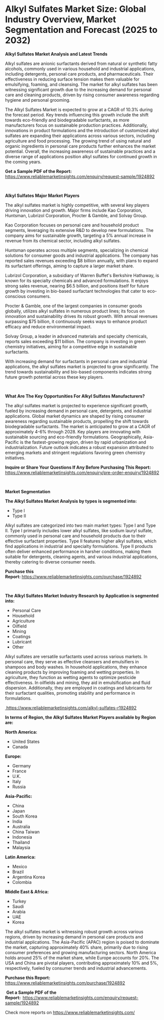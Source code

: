 <p><h1>Alkyl Sulfates Market Size: Global Industry Overview, Market Segmentation and Forecast (2025 to 2032)</h1></p><p><strong>Alkyl Sulfates Market Analysis and Latest Trends</strong></p>
<p><p>Alkyl sulfates are anionic surfactants derived from natural or synthetic fatty alcohols, commonly used in various household and industrial applications, including detergents, personal care products, and pharmaceuticals. Their effectiveness in reducing surface tension makes them valuable for emulsifying, foaming, and cleansing. The market for alkyl sulfates has been witnessing significant growth due to the increasing demand for personal care and cleaning products, driven by rising consumer awareness regarding hygiene and personal grooming.</p><p>The Alkyl Sulfates Market is expected to grow at a CAGR of 10.3% during the forecast period. Key trends influencing this growth include the shift towards eco-friendly and biodegradable surfactants, as more manufacturers focus on sustainable production practices. Additionally, innovations in product formulations and the introduction of customized alkyl sulfates are expanding their applications across various sectors, including agriculture and food processing. The growing trend of using natural and organic ingredients in personal care products further enhances the market potential. Overall, the increasing awareness of sustainable practices and a diverse range of applications position alkyl sulfates for continued growth in the coming years.</p></p>
<p><strong>Get a Sample PDF of the Report:&nbsp;</strong> <a href="https://www.reliablemarketinsights.com/enquiry/request-sample/1924892?utm_campaign=1948&utm_medium=2&utm_source=Github&utm_content=ia&utm_term=28032025&utm_id=alkyl-sulfates">https://www.reliablemarketinsights.com/enquiry/request-sample/1924892</a></p>
<p>&nbsp;</p>
<p><strong>Alkyl Sulfates Major Market Players</strong></p>
<p><p>The alkyl sulfates market is highly competitive, with several key players driving innovation and growth. Major firms include Kao Corporation, Huntsman, Lubrizol Corporation, Procter & Gamble, and Solvay Group.</p><p>Kao Corporation focuses on personal care and household product segments, leveraging its extensive R&D to develop new formulations. The company aims for sustainable growth, targeting a 5% annual increase in revenue from its chemical sector, including alkyl sulfates.</p><p>Huntsman operates across multiple segments, specializing in chemical solutions for consumer goods and industrial applications. The company has reported sales revenues exceeding $8 billion annually, with plans to expand its surfactant offerings, aiming to capture a larger market share.</p><p>Lubrizol Corporation, a subsidiary of Warren Buffet's Berkshire Hathaway, is known for its specialty chemicals and advanced formulations. It enjoys strong sales revenue, nearing $6.5 billion, and positions itself for future growth by investing in bio-based surfactant technologies that cater to eco-conscious consumers.</p><p>Procter & Gamble, one of the largest companies in consumer goods globally, utilizes alkyl sulfates in numerous product lines; its focus on innovation and sustainability drives its robust growth. With annual revenues surpassing $75 billion, it continuously seeks ways to enhance product efficacy and reduce environmental impact.</p><p>Solvay Group, a leader in advanced materials and specialty chemicals, reports sales exceeding $11 billion. The company is investing in green chemistry initiatives, aiming for a competitive edge in sustainable surfactants.</p><p>With increasing demand for surfactants in personal care and industrial applications, the alkyl sulfates market is projected to grow significantly. The trend towards sustainability and bio-based components indicates strong future growth potential across these key players.</p></p>
<p>&nbsp;</p>
<p><strong>What Are The Key Opportunities For Alkyl Sulfates Manufacturers?</strong></p>
<p><p>The alkyl sulfates market is projected to experience significant growth, fueled by increasing demand in personal care, detergents, and industrial applications. Global market dynamics are shaped by rising consumer awareness regarding sustainable products, propelling the shift towards biodegradable surfactants. The market is anticipated to grow at a CAGR of approximately 4-6% through 2028. Key players are innovating with sustainable sourcing and eco-friendly formulations. Geographically, Asia-Pacific is the fastest-growing region, driven by rapid urbanization and industrialization. Future outlook indicates a robust expansion attributed to emerging markets and stringent regulations favoring green chemistry initiatives.</p></p>
<p><strong>Inquire or Share Your Questions If Any Before Purchasing This Report:</strong> <a href="https://www.reliablemarketinsights.com/enquiry/pre-order-enquiry/1924892?utm_campaign=1948&utm_medium=2&utm_source=Github&utm_content=ia&utm_term=28032025&utm_id=alkyl-sulfates">https://www.reliablemarketinsights.com/enquiry/pre-order-enquiry/1924892</a></p>
<p>&nbsp;</p>
<p><strong>Market Segmentation</strong></p>
<p><strong>The Alkyl Sulfates Market Analysis by types is segmented into:</strong></p>
<p><ul><li>Type I</li><li>Type II</li></ul></p>
<p><p>Alkyl sulfates are categorized into two main market types: Type I and Type II. Type I primarily includes lower alkyl sulfates, like sodium lauryl sulfate, commonly used in personal care and household products due to their effective surfactant properties. Type II features higher alkyl sulfates, which find applications in industrial and specialty formulations. Type II products often deliver enhanced performance in harsher conditions, making them suitable for detergents, cleaning agents, and various industrial applications, thereby catering to diverse consumer needs.</p></p>
<p><strong>Purchase this Report:&nbsp;</strong><a href="https://www.reliablemarketinsights.com/purchase/1924892?utm_campaign=1948&utm_medium=2&utm_source=Github&utm_content=ia&utm_term=28032025&utm_id=alkyl-sulfates">https://www.reliablemarketinsights.com/purchase/1924892</a></p>
<p>&nbsp;</p>
<p><strong>The Alkyl Sulfates Market Industry Research by Application is segmented into:</strong></p>
<p><ul><li>Personal Care</li><li>Household</li><li>Agriculture</li><li>Oilfield</li><li>Mining</li><li>Coatings</li><li>Lubricant</li><li>Other</li></ul></p>
<p><p>Alkyl sulfates are versatile surfactants used across various markets. In personal care, they serve as effective cleansers and emulsifiers in shampoos and body washes. In household applications, they enhance cleaning products by improving foaming and wetting properties. In agriculture, they function as wetting agents to optimize pesticide effectiveness. In oilfields and mining, they aid in emulsification and fluid dispersion. Additionally, they are employed in coatings and lubricants for their surfactant qualities, promoting stability and performance in formulations.</p></p>
<p><a href="https://www.reliablemarketinsights.com/alkyl-sulfates-r1924892?utm_campaign=1948&utm_medium=2&utm_source=Github&utm_content=ia&utm_term=28032025&utm_id=alkyl-sulfates">&nbsp;https://www.reliablemarketinsights.com/alkyl-sulfates-r1924892</a></p>
<p><strong>In terms of Region, the Alkyl Sulfates Market Players available by Region are:</strong></p>
<p>
    <p> <strong> North America: </strong>
        <ul>
            <li>United States</li>
            <li>Canada</li>
        </ul>
        </p> 
    <p> <strong> Europe: </strong>
        <ul>
            <li>Germany</li>
            <li>France</li>
            <li>U.K.</li>
            <li>Italy</li>
            <li>Russia</li>
        </ul>
        </p> 
    <p> <strong> Asia-Pacific: </strong>
        <ul>
            <li>China</li>
            <li>Japan</li>
            <li>South Korea</li>
            <li>India</li>
            <li>Australia</li>
            <li>China Taiwan</li>
            <li>Indonesia</li>
            <li>Thailand</li>
            <li>Malaysia</li>
        </ul>
        </p> 
    <p> <strong> Latin America: </strong>
        <ul>
            <li>Mexico</li>
            <li>Brazil</li>
            <li>Argentina Korea</li>
            <li>Colombia</li>
        </ul>
        </p> 
    <p> <strong> Middle East & Africa: </strong>
        <ul>
            <li>Turkey</li>
            <li>Saudi</li>
            <li>Arabia</li>
            <li>UAE</li>
            <li>Korea</li>
        </ul>
    </p>
    </p>
<p><p>The alkyl sulfates market is witnessing robust growth across various regions, driven by increasing demand in personal care products and industrial applications. The Asia-Pacific (APAC) region is poised to dominate the market, capturing approximately 40% share, primarily due to rising consumer preferences and growing manufacturing sectors. North America holds around 25% of the market share, while Europe accounts for 20%. The USA and China are pivotal players, contributing approximately 10% and 5%, respectively, fueled by consumer trends and industrial advancements.</p></p>
<p><strong>Purchase this Report: </strong><a href="https://www.reliablemarketinsights.com/purchase/1924892?utm_campaign=1948&utm_medium=2&utm_source=Github&utm_content=ia&utm_term=28032025&utm_id=alkyl-sulfates">https://www.reliablemarketinsights.com/purchase/1924892</a></p>
<p>&nbsp;<strong>Get a Sample PDF of the Report:&nbsp;&nbsp;</strong><a href="https://www.reliablemarketinsights.com/enquiry/request-sample/1924892?utm_campaign=1948&utm_medium=2&utm_source=Github&utm_content=ia&utm_term=28032025&utm_id=alkyl-sulfates">https://www.reliablemarketinsights.com/enquiry/request-sample/1924892</a></p>
<p><strong></strong></p>
<p>Check more reports on <a href="https://www.reliablemarketinsights.com/?utm_campaign=1948&utm_medium=2&utm_source=Github&utm_content=ia&utm_term=28032025&utm_id=alkyl-sulfates">https://www.reliablemarketinsights.com/</a></p>